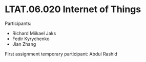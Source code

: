 # LTAT.06.020 Internet of Things
Participants:
* Richard Miikael Jaks
* Fedir Kyrychenko
* Jian Zhang

First assignment temporary participant: Abdul Rashid

